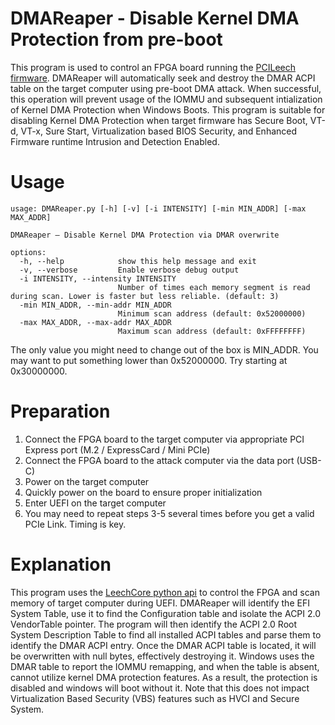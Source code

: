 # DMAReaper - Disable Kernel DMA Protection from pre-boot
This program is used to control an FPGA board running the [PCILeech firmware](https://github.com/ufrisk/pcileech). DMAReaper will automatically seek and destroy the DMAR ACPI table on the target computer using pre-boot DMA attack. When successful, this operation will prevent usage of the IOMMU and subsequent intialization of Kernel DMA Protection when Windows Boots. This program is suitable for disabling Kernel DMA Protection when target firmware has Secure Boot, VT-d, VT-x, Sure Start, Virtualization based BIOS Security, and Enhanced Firmware runtime Intrusion and Detection Enabled.

# Usage
```
usage: DMAReaper.py [-h] [-v] [-i INTENSITY] [-min MIN_ADDR] [-max MAX_ADDR]

DMAReaper — Disable Kernel DMA Protection via DMAR overwrite

options:
  -h, --help            show this help message and exit
  -v, --verbose         Enable verbose debug output
  -i INTENSITY, --intensity INTENSITY
                        Number of times each memory segment is read during scan. Lower is faster but less reliable. (default: 3)
  -min MIN_ADDR, --min-addr MIN_ADDR
                        Minimum scan address (default: 0x52000000)
  -max MAX_ADDR, --max-addr MAX_ADDR
                        Maximum scan address (default: 0xFFFFFFFF)
```

The only value you might need to change out of the box is MIN_ADDR. You may want to put something lower than 0x52000000. Try starting at 0x30000000.

# Preparation
1. Connect the FPGA board to the target computer via appropriate PCI Express port (M.2 / ExpressCard / Mini PCIe)
2. Connect the FPGA board to the attack computer via the data port (USB-C)
3. Power on the target computer
4. Quickly power on the board to ensure proper initialization
5. Enter UEFI on the target computer
6. You may need to repeat steps 3-5 several times before you get a valid PCIe Link. Timing is key. 

# Explanation

This program uses the [LeechCore python api](https://github.com/ufrisk/LeechCore) to control the FPGA and scan memory of target computer during UEFI. DMAReaper will identify the EFI System Table, use it to find the Configuration table and isolate the ACPI 2.0 VendorTable pointer. The program will then identify the ACPI 2.0 Root System Description Table to find all installed ACPI tables and parse them to identify the DMAR ACPI entry. Once the DMAR ACPI table is located, it will be overwritten with null bytes, effectively destroying it. Windows uses the DMAR table to report the IOMMU remapping, and when the table is absent, cannot utilize kernel DMA protection features. As a result, the protection is disabled and windows will boot without it. Note that this does not impact Virtualization Based Security (VBS) features such as HVCI and Secure System. 

